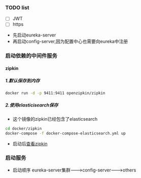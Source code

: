 ### TODO list
- [ ] JWT
- [ ] https

- 先启动eureka-server
- 再启动config-server,因为配置中心也需要向eureka中注册


### 启动依赖的中间件服务
#### zipkin
##### 1.默认保存到内存
```bash
docker run -d -p 9411:9411 openzipkin/zipkin
```

##### 2.使用elasticisearch保存
- 这个镜像的zipkin已经包含了elasticsearch
```bash
cd docker/zipkin
docker-compose -f docker-compose-elasticsearch.yml up
```
- 启动后[查看zipkin](http://127.0.0.1:9411/)

### 启动服务
- 启动顺序
eureka-server集群--->config-server--->others